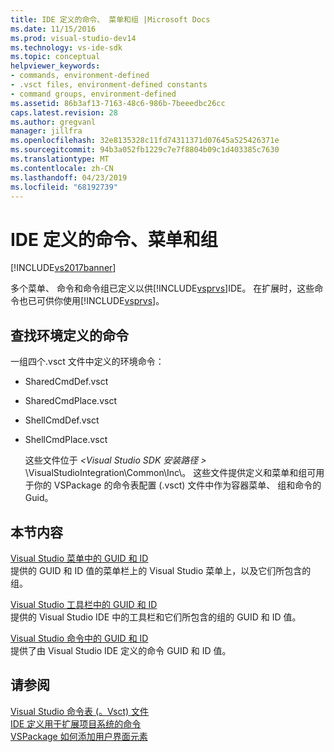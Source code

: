 ```yaml
---
title: IDE 定义的命令、 菜单和组 |Microsoft Docs
ms.date: 11/15/2016
ms.prod: visual-studio-dev14
ms.technology: vs-ide-sdk
ms.topic: conceptual
helpviewer_keywords:
- commands, environment-defined
- .vsct files, environment-defined constants
- command groups, environment-defined
ms.assetid: 86b3af13-7163-48c6-986b-7beeedbc26cc
caps.latest.revision: 28
ms.author: gregvanl
manager: jillfra
ms.openlocfilehash: 32e8135328c11fd74311371d07645a525426371e
ms.sourcegitcommit: 94b3a052fb1229c7e7f8804b09c1d403385c7630
ms.translationtype: MT
ms.contentlocale: zh-CN
ms.lasthandoff: 04/23/2019
ms.locfileid: "68192739"
---
```

# <a name="ide-defined-commands-menus-and-groups"></a>IDE 定义的命令、菜单和组
[!INCLUDE[vs2017banner](../../includes/vs2017banner.md)]

多个菜单、 命令和命令组已定义以供[!INCLUDE[vsprvs](../../includes/vsprvs-md.md)]IDE。 在扩展时，这些命令也已可供你使用[!INCLUDE[vsprvs](../../includes/vsprvs-md.md)]。  
  
## <a name="finding-environment-defined-commands"></a>查找环境定义的命令  
 一组四个.vsct 文件中定义的环境命令：  
  
- SharedCmdDef.vsct  
  
- SharedCmdPlace.vsct  
  
- ShellCmdDef.vsct  
  
- ShellCmdPlace.vsct  
  
  这些文件位于 *\<Visual Studio SDK 安装路径 >* \VisualStudioIntegration\Common\Inc\\。 这些文件提供定义和菜单和组可用于你的 VSPackage 的命令表配置 (.vsct) 文件中作为容器菜单、 组和命令的 Guid。  
  
## <a name="in-this-section"></a>本节内容  
 [Visual Studio 菜单中的 GUID 和 ID](../../extensibility/internals/guids-and-ids-of-visual-studio-menus.md)  
 提供的 GUID 和 ID 值的菜单栏上的 Visual Studio 菜单上，以及它们所包含的组。  
  
 [Visual Studio 工具栏中的 GUID 和 ID](../../extensibility/internals/guids-and-ids-of-visual-studio-toolbars.md)  
 提供的 Visual Studio IDE 中的工具栏和它们所包含的组的 GUID 和 ID 值。  
  
 [Visual Studio 命令中的 GUID 和 ID](../../extensibility/internals/guids-and-ids-of-visual-studio-commands.md)  
 提供了由 Visual Studio IDE 定义的命令 GUID 和 ID 值。  
  
## <a name="see-also"></a>请参阅  
 [Visual Studio 命令表 (。Vsct) 文件](../../extensibility/internals/visual-studio-command-table-dot-vsct-files.md)   
 [IDE 定义用于扩展项目系统的命令](../../extensibility/internals/ide-defined-commands-for-extending-project-systems.md)   
 [VSPackage 如何添加用户界面元素](../../extensibility/internals/how-vspackages-add-user-interface-elements.md)
